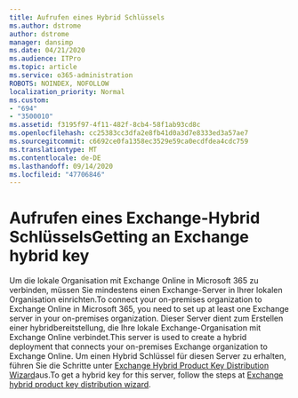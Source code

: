 ```yaml
---
title: Aufrufen eines Hybrid Schlüssels
ms.author: dstrome
author: dstrome
manager: dansimp
ms.date: 04/21/2020
ms.audience: ITPro
ms.topic: article
ms.service: o365-administration
ROBOTS: NOINDEX, NOFOLLOW
localization_priority: Normal
ms.custom:
- "694"
- "3500010"
ms.assetid: f3195f97-4f11-482f-8cb4-58f1ab93cd8c
ms.openlocfilehash: cc25383cc3dfa2e8fb41d0a3d7e8333ed3a57ae7
ms.sourcegitcommit: c6692ce0fa1358ec3529e59ca0ecdfdea4cdc759
ms.translationtype: MT
ms.contentlocale: de-DE
ms.lasthandoff: 09/14/2020
ms.locfileid: "47706846"
---
```

# <a name="getting-an-exchange-hybrid-key"></a><span data-ttu-id="c1601-102">Aufrufen eines Exchange-Hybrid Schlüssels</span><span class="sxs-lookup"><span data-stu-id="c1601-102">Getting an Exchange hybrid key</span></span>

<span data-ttu-id="c1601-103">Um die lokale Organisation mit Exchange Online in Microsoft 365 zu verbinden, müssen Sie mindestens einen Exchange-Server in Ihrer lokalen Organisation einrichten.</span><span class="sxs-lookup"><span data-stu-id="c1601-103">To connect your on-premises organization to Exchange Online in Microsoft 365, you need to set up at least one Exchange server in your on-premises organization.</span></span> <span data-ttu-id="c1601-104">Dieser Server dient zum Erstellen einer hybridbereitstellung, die Ihre lokale Exchange-Organisation mit Exchange Online verbindet.</span><span class="sxs-lookup"><span data-stu-id="c1601-104">This server is used to create a hybrid deployment that connects your on-premises Exchange organization to Exchange Online.</span></span> <span data-ttu-id="c1601-105">Um einen Hybrid Schlüssel für diesen Server zu erhalten, führen Sie die Schritte unter [Exchange Hybrid Product Key Distribution Wizard](https://aka.ms/hybridkey)aus.</span><span class="sxs-lookup"><span data-stu-id="c1601-105">To get a hybrid key for this server, follow the steps at [Exchange hybrid product key distribution wizard](https://aka.ms/hybridkey).</span></span>
  